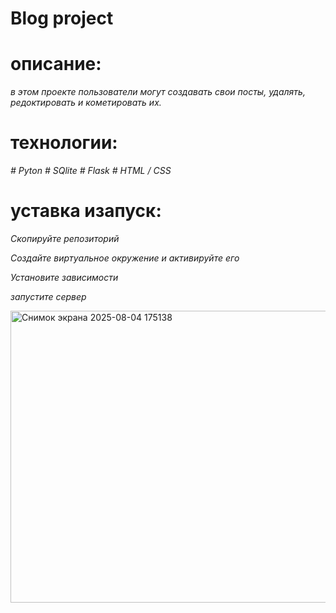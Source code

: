 # Blog project

# описание:
*в этом проекте пользователи могут создавать свои посты, удалять, редоктировать и кометировать их.*

# технологии:
*# Pyton*
*# SQlite*
*# Flask*
*# HTML / CSS*

# уставка изапуск:

*Скопируйте репозиторий*

*Создайте виртуальное окружение и активируйте его*

*Установите зависимости*

*запустите сервер*
 
<img width="1465" height="467" alt="Снимок экрана 2025-08-04 175138" src="https://github.com/user-attachments/assets/81d47b0b-15f4-4745-8444-81fed8e38205" />
